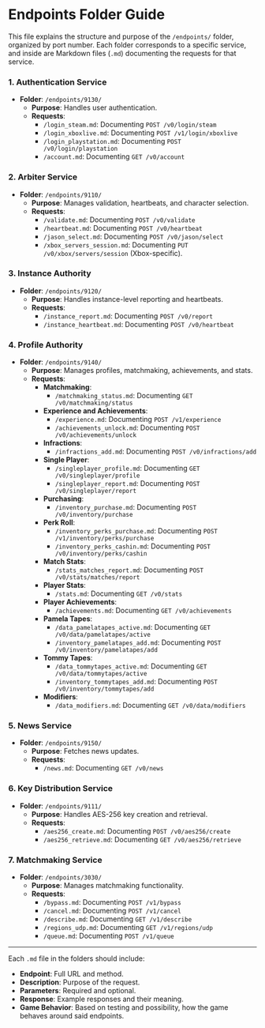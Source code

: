 # Endpoints Folder Guide

This file explains the structure and purpose of the `/endpoints/` folder, organized by port number.
Each folder corresponds to a specific service, and inside are Markdown files (`.md`) documenting the requests for that service.

### **1. Authentication Service**
- **Folder**: `/endpoints/9130/`
  - **Purpose**: Handles user authentication.
  - **Requests**:
    - `/login_steam.md`: Documenting `POST /v0/login/steam`
    - `/login_xboxlive.md`: Documenting `POST /v1/login/xboxlive`
    - `/login_playstation.md`: Documenting `POST /v0/login/playstation`
    - `/account.md`: Documenting `GET /v0/account`

### **2. Arbiter Service**
- **Folder**: `/endpoints/9110/`
  - **Purpose**: Manages validation, heartbeats, and character selection.
  - **Requests**:
    - `/validate.md`: Documenting `POST /v0/validate`
    - `/heartbeat.md`: Documenting `POST /v0/heartbeat`
    - `/jason_select.md`: Documenting `POST /v0/jason/select`
    - `/xbox_servers_session.md`: Documenting `PUT /v0/xbox/servers/session` (Xbox-specific).

### **3. Instance Authority**
- **Folder**: `/endpoints/9120/`
  - **Purpose**: Handles instance-level reporting and heartbeats.
  - **Requests**:
    - `/instance_report.md`: Documenting `POST /v0/report`
    - `/instance_heartbeat.md`: Documenting `POST /v0/heartbeat`

### **4. Profile Authority**
- **Folder**: `/endpoints/9140/`
  - **Purpose**: Manages profiles, matchmaking, achievements, and stats.
  - **Requests**:
    - **Matchmaking**:
      - `/matchmaking_status.md`: Documenting `GET /v0/matchmaking/status`
    - **Experience and Achievements**:
      - `/experience.md`: Documenting `POST /v1/experience`
      - `/achievements_unlock.md`: Documenting `POST /v0/achievements/unlock`
    - **Infractions**:
      - `/infractions_add.md`: Documenting `POST /v0/infractions/add`
    - **Single Player**:
      - `/singleplayer_profile.md`: Documenting `GET /v0/singleplayer/profile`
      - `/singleplayer_report.md`: Documenting `POST /v0/singleplayer/report`
    - **Purchasing**:
      - `/inventory_purchase.md`: Documenting `POST /v0/inventory/purchase`
    - **Perk Roll**:
      - `/inventory_perks_purchase.md`: Documenting `POST /v1/inventory/perks/purchase`
      - `/inventory_perks_cashin.md`: Documenting `POST /v0/inventory/perks/cashin`
    - **Match Stats**:
      - `/stats_matches_report.md`: Documenting `POST /v0/stats/matches/report`
    - **Player Stats**:
      - `/stats.md`: Documenting `GET /v0/stats`
    - **Player Achievements**:
      - `/achievements.md`: Documenting `GET /v0/achievements`
    - **Pamela Tapes**:
      - `/data_pamelatapes_active.md`: Documenting `GET /v0/data/pamelatapes/active`
      - `/inventory_pamelatapes_add.md`: Documenting `POST /v0/inventory/pamelatapes/add`
    - **Tommy Tapes**:
      - `/data_tommytapes_active.md`: Documenting `GET /v0/data/tommytapes/active`
      - `/inventory_tommytapes_add.md`: Documenting `POST /v0/inventory/tommytapes/add`
    - **Modifiers**:
      - `/data_modifiers.md`: Documenting `GET /v0/data/modifiers`

### **5. News Service**
- **Folder**: `/endpoints/9150/`
  - **Purpose**: Fetches news updates.
  - **Requests**:
    - `/news.md`: Documenting `GET /v0/news`

### **6. Key Distribution Service**
- **Folder**: `/endpoints/9111/`
  - **Purpose**: Handles AES-256 key creation and retrieval.
  - **Requests**:
    - `/aes256_create.md`: Documenting `POST /v0/aes256/create`
    - `/aes256_retrieve.md`: Documenting `GET /v0/aes256/retrieve`

### **7. Matchmaking Service**
- **Folder**: `/endpoints/3030/`
  - **Purpose**: Manages matchmaking functionality.
  - **Requests**:
    - `/bypass.md`: Documenting `POST /v1/bypass`
    - `/cancel.md`: Documenting `POST /v1/cancel`
    - `/describe.md`: Documenting `GET /v1/describe`
    - `/regions_udp.md`: Documenting `GET /v1/regions/udp`
    - `/queue.md`: Documenting `POST /v1/queue`

---

Each `.md` file in the folders should include:
- **Endpoint**: Full URL and method.
- **Description**: Purpose of the request.
- **Parameters**: Required and optional.
- **Response**: Example responses and their meaning.
- **Game Behavior**: Based on testing and possibility, how the game behaves around said endpoints.